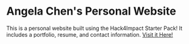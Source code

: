 # Angela Chen's Personal Website

This is a personal website built using the Hack4Impact Starter Pack!
It includes a portfolio, resume, and contact information.
[Visit it Here!](https://anvch.github.io)

